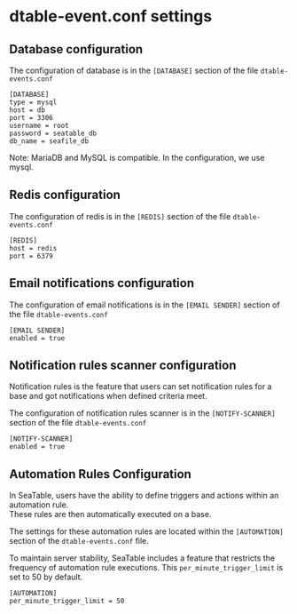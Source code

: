 # dtable-event.conf settings

## Database configuration

The configuration of database is in the `[DATABASE]` section of the file `dtable-events.conf`

```
[DATABASE]
type = mysql
host = db
port = 3306
username = root
password = seatable_db
db_name = seafile_db

```

Note: MariaDB and MySQL is compatible. In the configuration, we use mysql.

## Redis configuration

The configuration of redis is in the `[REDIS]` section of the file `dtable-events.conf`

```
[REDIS]
host = redis
port = 6379

```

## Email notifications configuration

The configuration of email notifications is in the `[EMAIL SENDER]` section of the file `dtable-events.conf`

```
[EMAIL SENDER]
enabled = true

```

## Notification rules scanner configuration

Notification rules is the feature that users can set notification rules for a base and got notifications when defined criteria meet.

The configuration of notification rules scanner is in the `[NOTIFY-SCANNER]` section of the file `dtable-events.conf`

```
[NOTIFY-SCANNER]
enabled = true

```

## Automation Rules Configuration

In SeaTable, users have the ability to define triggers and actions within an automation rule.  
These rules are then automatically executed on a base.

The settings for these automation rules are located within the `[AUTOMATION]` section of the `dtable-events.conf` file.


To maintain server stability, SeaTable includes a feature that restricts the frequency of automation rule executions. This `per_minute_trigger_limit` is set to 50 by default.

```
[AUTOMATION]
per_minute_trigger_limit = 50
```
